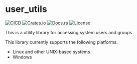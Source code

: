 # user_utils

[![CICD](https://github.com/bydlw98/user_utils/actions/workflows/CICD.yml/badge.svg)](https://github.com/bydlw98/user_utils/actions/workflows/CICD.yml)
[![Crates.io](https://img.shields.io/crates/v/user_utils)](https://crates.io/crates/user_utils)
[![Docs.rs](https://img.shields.io/docsrs/user_utils)](https://docs.rs/user_utils)
![License](https://img.shields.io/crates/l/user_utils)

This is a utility library for accessing system users and groups

This library currently supports the following platforms:
* Linux and other UNIX-based systems
* Windows
